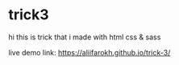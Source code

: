 # trick3
hi this is trick that i made with html css & sass

live demo link: https://aliifarokh.github.io/trick-3/
